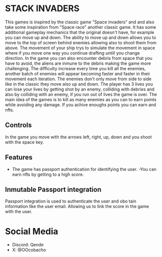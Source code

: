# STACK INVADERS

This games is inspired by the classic game "Space invaders" and and also take some inspiration from "Space race" another classic game. It has some additional gameplay mechanics that the original doesn't have, for example you can move up and down. The ability to move up and down allows you to move to the top of screen behind enemies allowing also to shoot them from above. The movement of your ship trys to simulate the movement in space where if you move one way you continue drafting untill you change direction. In the game you can also encounter debris from space that you have to avoid, the aliens are inmune to the debris making the game more challenging. The difficulty increase every time you kill all the enemies, another batch of enemies will appear becoming faster and faster in their movement each iteration. The enemies don't only move from side to side like in the classic they move also up and down. The player has 3 lives you can lose your lives by getting shot by an enemy, colliding with debries and also by colliding with an enemy, if you run out of lives the game is over. The main idea of the games is to kill as many enemies as you can to earn points while avoiding any damage. If you achive enoughs points you can earn and nfts.

## Controls

In the game you move with the arrows left, right, up, down and you shoot with the space key.

## Features

- The game has passport authentication for identifying the user. 
-You can earn nfts by getting to a high score.


## Inmutable Passport integration

Passport integration is used to authenticate the user and obo tain information like the user email. Allowing us to link the score in the game with the user.

# Social Media

- Discord: Qende
- X: @OOcobacho



